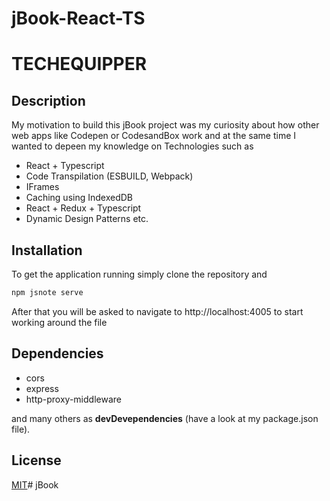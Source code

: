 # jBook-React-TS

# TECHEQUIPPER

## Description

My motivation to build this jBook project was my curiosity about how other web apps like Codepen or CodesandBox work and at the same time I wanted to depeen my knowledge on Technologies such as 

* React + Typescript
* Code Transpilation (ESBUILD,  Webpack)
* IFrames
* Caching using IndexedDB
* React + Redux + Typescript
* Dynamic Design Patterns etc.


## Installation

To get the application running simply clone the repository and

```bash
npm jsnote serve
```

After that you will be asked to navigate to http://localhost:4005 to start working around the file 

## Dependencies

* cors
* express
* http-proxy-middleware

and many others as **devDevependencies** (have a look at my package.json file).

## License
[MIT](https://choosealicense.com/licenses/mit/)# jBook
